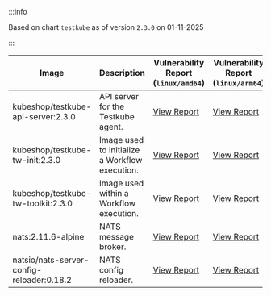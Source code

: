 :::info

Based on chart `testkube` as of version `2.3.0` on 01-11-2025

:::

| Image | Description | Vulnerability Report (`linux/amd64`) | Vulnerability Report (`linux/arm64`) | Docker Image |
|-------|-------------|----------------------------------------|----------------------------------------|--------------|
| kubeshop/testkube-api-server:2.3.0 | API server for the Testkube agent. | [View Report](./testkube-api-server-2.3.0_linux_amd64.md) | [View Report](./testkube-api-server-2.3.0_linux_arm64.md) | [View Image](https://hub.docker.com/layers/kubeshop/testkube-api-server/2.3.0/images/sha256-472da05cd6a7e5135970fbffd7ae547c098b6fb416805bd982872119d862e1c3?context=explore) |
| kubeshop/testkube-tw-init:2.3.0 | Image used to initialize a Workflow execution. | [View Report](./testkube-tw-init-2.3.0_linux_amd64.md) | [View Report](./testkube-tw-init-2.3.0_linux_arm64.md) | [View Image](https://hub.docker.com/layers/kubeshop/testkube-tw-init/2.3.0/images/sha256-5e68bdea3b732ba7456b9a94ba5850ee37ee5f055e50c14afd8ab802b221052d?context=explore) |
| kubeshop/testkube-tw-toolkit:2.3.0 | Image used within a Workflow execution. | [View Report](./testkube-tw-toolkit-2.3.0_linux_amd64.md) | [View Report](./testkube-tw-toolkit-2.3.0_linux_arm64.md) | [View Image](https://hub.docker.com/layers/kubeshop/testkube-tw-toolkit/2.3.0/images/sha256-391d38609409a778545074ba1fc62c2538b84d9efc49c80d6551b92234f5cd33?context=explore) |
| nats:2.11.6-alpine | NATS message broker. | [View Report](./nats-2.11.6-alpine_linux_amd64.md) | [View Report](./nats-2.11.6-alpine_linux_arm64.md) | [View Image](https://hub.docker.com/layers/library/nats/2.11.6-alpine/images/sha256-de0f76b542a7950f4a7a944c5a201f51a72be5aac3e71fbc64f14898e3ae1965?context=explore) |
| natsio/nats-server-config-reloader:0.18.2 | NATS config reloader. | [View Report](./nats-server-config-reloader-0.18.2_linux_amd64.md) | [View Report](./nats-server-config-reloader-0.18.2_linux_arm64.md) | [View Image](https://hub.docker.com/layers/natsio/nats-server-config-reloader/0.18.2/images/sha256-902e9a716beaddfa937bba2a94bf1af779cec3c1a9acc309d68ba7cbea35a833?context=explore) |
